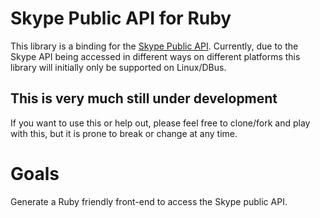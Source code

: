 Skype Public API for Ruby
=========================

This library is a binding for the [Skype Public API][skype-api]. Currently,
due to the Skype API being accessed in different ways on different platforms
this library will initially only be supported on Linux/DBus.

This is very much still under development
-----------------------------------------

If you want to use this or help out, please feel free to clone/fork and play
with this, but it is prone to break or change at any time.

Goals
=====

Generate a Ruby friendly front-end to access the Skype public API.

  [skype-api]: http://developer.skype.com/public-api-reference
